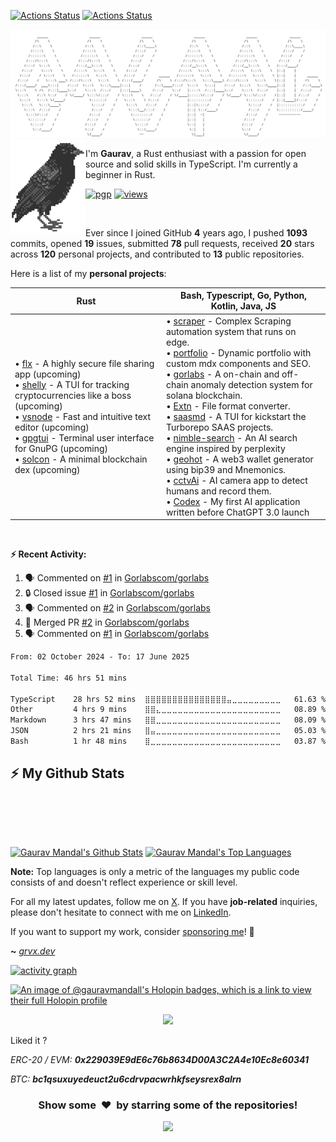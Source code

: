 [![Actions Status](https://github.com/gauravmandall/gauravmandall/workflows/wakatime-stats/badge.svg)](https://github.com/gauravmandall/gauravmandall/actions)
[![Actions Status](https://github.com/gauravmandall/gauravmandall/workflows/update-gh-activity/badge.svg)](https://github.com/gauravmandall/gauravmandall/actions)



<!-- ![Gaurav](assets/hero.png) -->
<img src="assets/hero.png">


<!-- <pre>
      ___           ___           ___       ___       ___
     /\__\         /\  \         /\__\     /\__\     /\  \
    /:/  /        /::\  \       /:/  /    /:/  /    /::\  \
   /:/__/        /:/\:\  \     /:/  /    /:/  /    /:/\:\  \
  /::\  \ ___   /::\~\:\  \   /:/  /    /:/  /    /:/  \:\  \
 /:/\:\  /\__\ /:/\:\ \:\__\ /:/__/    /:/__/    /:/__/ \:\__\
 \/__\:\/:/  / \:\~\:\ \/__/ \:\  \    \:\  \    \:\  \ /:/  /
      \::/  /   \:\ \:\__\    \:\  \    \:\  \    \:\  /:/  /
      /:/  /     \:\ \/__/     \:\  \    \:\  \    \:\/:/  /
     /:/  /       \:\__\        \:\__\    \:\__\    \::/  /
     \/__/         \/__/         \/__/     \/__/     \/__/
</pre> -->




<!-- <p align="center">
<img alt="loficity" width="600px" src="https://github.com/HyunCafe/HyunCafe/raw/main/assests/loficity.gif"</img>
</p> -->


<!-- <p align="center">
  <img src="https://socialify.git.ci/gauravmandall/gauravmandall/image?font=Source%20Code%20Pro&forks=1&issues=1&language=1&name=1&owner=1&pattern=Plus&pulls=1&stargazers=1&theme=Dark" alt="gauravmandall" width="700" height="300" />
</p> -->


<img align="left" src="assets/crow.png">

<br>

I'm **Gaurav**, a Rust enthusiast with a passion for open source and solid skills in TypeScript. I'm currently a beginner in Rust.

[![pgp](https://img.shields.io/badge/pgp-0xE9139BC7A1FA4294-313131?style=flat&labelColor=545454&color=313131)](https://github.com/gauravmandall.gpg) [![views](https://komarev.com/ghpvc/?username=gauravmandall&style=flat&color=313131&label=views&abbreviated=true)](https://github.com/gauravmandall)


<br>


Ever since I joined GitHub **4** years ago, I pushed **1093** commits, opened **19** issues, submitted **78** pull requests, received **20** stars across **120** personal projects, and contributed to **13** public repositories.

<!--
  WARNING 🔔🚨🚨🚨🚨🚨🚨🚨🔔
  Please think twice before BLINDLY COPYING my profile readme.
  Design your own that suit your needs and personality! Or well,
  at least remember to change the name, project, shell,
  etc!
-->

<!-- <h1 align="center"><img src="https://media2.giphy.com/media/v1.Y2lkPTc5MGI3NjExZmx5c2N1N2lkbjg5NnI3ajI2ZXhxZ24yZ3cxcmJibTZrMWZkbjlxaSZlcD12MV9pbnRlcm5hbF9naWZfYnlfaWQmY3Q9Zw/AFdcYElkoNAUE/giphy.webp" width="70">, I'm <b>Gaurav!<b/> </h1> -->




Here is a list of my **personal projects**:

| **Rust**                                                                                                                                                                                                                                                                                                                                                                                                                                                                                                                                                                                                                                                                                                                                                                                                                                                                                                                                                                                                                                                                                                                                                                                                                                                                                                                                    | **Bash**, **Typescript**, **Go**, **Python**, **Kotlin**, **Java**, **JS**                                                                                                                                                                                                                                                                                                                                                                                                                                                                                                                                                                                                                                                                                                                                                                                                                                                                                                                                                                                                                                                                                                                                                                                                                                                                                                        |
| --------------------------------------------------------------------------------------------------------------------------------------------------------------------------------------------------------------------------------------------------------------------------------------------------------------------------------------------------------------------------------------------------------------------------------------------------------------------------------------------------------------------------------------------------------------------------------------------------------------------------------------------------------------------------------------------------------------------------------------------------------------------------------------------------------------------------------------------------------------------------------------------------------------------------------------------------------------------------------------------------------------------------------------------------------------------------------------------------------------------------------------------------------------------------------------------------------------------------------------------------------------------------------------------------------------------------------------------------------- | --------------------------------------------------------------------------------------------------------------------------------------------------------------------------------------------------------------------------------------------------------------------------------------------------------------------------------------------------------------------------------------------------------------------------------------------------------------------------------------------------------------------------------------------------------------------------------------------------------------------------------------------------------------------------------------------------------------------------------------------------------------------------------------------------------------------------------------------------------------------------------------------------------------------------------------------------------------------------------------------------------------------------------------------------------------------------------------------------------------------------------------------------------------------------------------------------------------------------------------------------------------------------------------------------------------------------------------------------------------------------------- |
| • [flx](https://github.com/gauravmandall/flx) - A highly secure file sharing app (upcoming)<br>• [shelly](https://github.com/gauravmandall/shelly) - A TUI for tracking cryptocurrencies like a boss (upcoming)<br>• [vsnode](https://github.com/gauravmandall/vsnode) - Fast and intuitive text editor (upcoming)<br>• [gpgtui](https://github.com/gauravmandall/gpgtui) - Terminal user interface for GnuPG (upcoming)<br>• [solcon](https://github.com/gauravmandall/solcon) - A minimal blockchain dex (upcoming) | • [scraper](https://scraper.grvx.dev) - Complex Scraping automation system that runs on edge.<br>• [portfolio](https://grvx.dev) - Dynamic portfolio with custom mdx components and SEO.<br>• [gorlabs](https://github.com/gorlabscom/gorlabs) - A on-chain and off-chain anomaly detection system for solana blockchain.<br>• [Extn](https://github.com/gauravmandall/extn) - File format converter.<br>• [saasmd](https://www.npmjs.com/package/saasmd) - A TUI for kickstart the Turborepo SAAS projects.<br>• [nimble-search](https://nimble-search.vercel.app) - An AI search engine inspired by perplexity<br>• [geohot](https://github.com/gauravmandall/geohot) - A web3 wallet generator using bip39 and Mnemonics.<br>• [cctvAi](https://github.com/gauravmandall/cctvAi) - AI camera app to detect humans and record them.<br>• [Codex](https://github.com/gauravmandall/codex) - My first AI application written before ChatGPT 3.0 launch<br> |



















<br/>



**:zap: Recent Activity:**

<!--START_SECTION:activity-->
1. 🗣 Commented on [#1](https://github.com/Gorlabscom/gorlabs/issues/1#issuecomment-2206173876) in [Gorlabscom/gorlabs](https://github.com/Gorlabscom/gorlabs)
2. 🔒 Closed issue [#1](https://github.com/Gorlabscom/gorlabs/issues/1) in [Gorlabscom/gorlabs](https://github.com/Gorlabscom/gorlabs)
3. 🗣 Commented on [#2](https://github.com/Gorlabscom/gorlabs/pull/2#issuecomment-2206164876) in [Gorlabscom/gorlabs](https://github.com/Gorlabscom/gorlabs)
4. 🎉 Merged PR [#2](https://github.com/Gorlabscom/gorlabs/pull/2) in [Gorlabscom/gorlabs](https://github.com/Gorlabscom/gorlabs)
5. 🗣 Commented on [#1](https://github.com/Gorlabscom/gorlabs/issues/1#issuecomment-2205262416) in [Gorlabscom/gorlabs](https://github.com/Gorlabscom/gorlabs)
<!--END_SECTION:activity-->

<!--START_SECTION:waka-->

```txt
From: 02 October 2024 - To: 17 June 2025

Total Time: 46 hrs 51 mins

TypeScript    28 hrs 52 mins  ⣿⣿⣿⣿⣿⣿⣿⣿⣿⣿⣿⣿⣿⣿⣿⣤⣀⣀⣀⣀⣀⣀⣀⣀⣀   61.63 %
Other         4 hrs 9 mins    ⣿⣿⣄⣀⣀⣀⣀⣀⣀⣀⣀⣀⣀⣀⣀⣀⣀⣀⣀⣀⣀⣀⣀⣀⣀   08.89 %
Markdown      3 hrs 47 mins   ⣿⣿⣀⣀⣀⣀⣀⣀⣀⣀⣀⣀⣀⣀⣀⣀⣀⣀⣀⣀⣀⣀⣀⣀⣀   08.09 %
JSON          2 hrs 21 mins   ⣿⣤⣀⣀⣀⣀⣀⣀⣀⣀⣀⣀⣀⣀⣀⣀⣀⣀⣀⣀⣀⣀⣀⣀⣀   05.03 %
Bash          1 hr 48 mins    ⣿⣀⣀⣀⣀⣀⣀⣀⣀⣀⣀⣀⣀⣀⣀⣀⣀⣀⣀⣀⣀⣀⣀⣀⣀   03.87 %
```

<!--END_SECTION:waka-->

<!--START_SECTION:waka-simple-->
<!--END_SECTION:waka-simple-->

## :zap: My Github Stats

  <br/>
  <p align="center"><a href="https://github.com/gauravmandall">
          <img src="https://streak-stats.demolab.com?user=gauravmandall&theme=tokyonight&hide_border=true&background=00000000" alt="" />
  </a></p>
  <br/>
    <a href="https://github.com/gauravmandall/github-readme-stats"><img alt="Gaurav Mandal's Github Stats" src="https://github-readme-stats.vercel.app/api?username=gauravmandall&show_icons=true&count_private=true&theme=react&hide_border=true&bg_color=0D1117" /></a>
  <a href="https://github.com/gauravmandall/github-readme-stats"><img alt="Gaurav Mandal's Top Languages" src="https://github-readme-stats.vercel.app/api/top-langs/?username=gauravmandall&langs_count=8&count_private=true&layout=compact&theme=react&hide_border=true&bg_color=0D1117" /></a>
  <br/>

<b>Note:</b> Top languages is only a metric of the languages my public code consists of and doesn't reflect experience or skill level.


For all my latest updates, follow me on [X](https://x.com/gauravmandall). If you have **job-related** inquiries, please don't hesitate to connect with me on [LinkedIn](https://www.linkedin.com/in/gauravmandall/).

If you want to support my work, consider [sponsoring me](https://github.com/sponsors/gauravmandall)! 💖

**~** [_grvx.dev_](https://grvx.dev/)


[![activity graph](https://gaurav-github-readme-activity-graph.vercel.app/graph?username=gauravmandall&theme=tokyo-night&custom_title=Gaurav's%20Activity%20Graph&hide_border=true)](https://github.com/gauravmandall/github-github-readme-activity-graph)


[![An image of @gauravmandall's Holopin badges, which is a link to view their full Holopin profile](https://holopin.me/gauravmandall)](https://holopin.io/@gauravmandall)

<!-- </br> -->

<p align="center">
  <img alig src="https://github-profile-trophy.vercel.app/?username=gauravmandall&theme=oldie&column=-1&no-frame=true" />
</p>

Liked it ?

*ERC-20 / EVM: **0x229039E9dE6c76b8634D00A3C2A4e10Ec8e60341***

*BTC: **bc1qsuxuyedeuct2u6cdrvpacwrhkfseysrex8alrn***

<div align="center">
<h3 align="center">Show some &nbsp;❤️&nbsp; by starring some of the repositories!</h3>
</div>

<p align="center">
  <img src="https://capsule-render.vercel.app/api?type=waving&color=gradient&height=60&section=footer"/>
</p>

